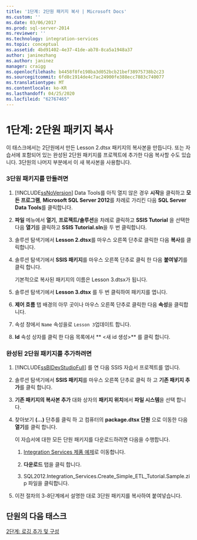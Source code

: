 ```yaml
---
title: '1단계: 2단원 패키지 복사 | Microsoft Docs'
ms.custom: ''
ms.date: 03/06/2017
ms.prod: sql-server-2014
ms.reviewer: ''
ms.technology: integration-services
ms.topic: conceptual
ms.assetid: 4bd91402-4e37-41de-ab78-8ca5a1948a37
author: janinezhang
ms.author: janinez
manager: craigg
ms.openlocfilehash: b4458f8fe198ba3d052bcb21bef38975738b2c23
ms.sourcegitcommit: 6fd8c1914de4c7ac24900fe388ecc7883c740077
ms.translationtype: MT
ms.contentlocale: ko-KR
ms.lasthandoff: 04/25/2020
ms.locfileid: "62767465"
---
```

# <a name="step-1-copying-the-lesson-2-package"></a>1단계: 2단원 패키지 복사
  이 태스크에서는 2단원에서 만든 Lesson 2.dtsx 패키지의 복사본을 만듭니다. 또는 자습서에 포함되어 있는 완성된 2단원 패키지를 프로젝트에 추가한 다음 복사할 수도 있습니다. 3단원의 나머지 부분에서 이 새 복사본을 사용합니다.  
  
### <a name="to-create-the-lesson-3-package"></a>3단원 패키지를 만들려면  
  
1.  [!INCLUDE[ssNoVersion](../includes/ssnoversion-md.md)] Data Tools를 아직 열지 않은 경우 **시작**을 클릭하고 **모든 프로그램**, **Microsoft SQL Server 2012**를 차례로 가리킨 다음 **SQL Server Data Tools**를 클릭합니다.  
  
2.  **파일** 메뉴에서 **열기**, **프로젝트/솔루션**을 차례로 클릭하고 **SSIS Tutorial** 을 선택한 다음 **열기**를 클릭하고 **SSIS Tutorial.sln**을 두 번 클릭합니다.  
  
3.  솔루션 탐색기에서 **Lesson 2.dtsx**를 마우스 오른쪽 단추로 클릭한 다음 **복사**를 클릭합니다.  
  
4.  솔루션 탐색기에서 **SSIS 패키지**를 마우스 오른쪽 단추로 클릭 한 다음 **붙여넣기**를 클릭 합니다.  
  
     기본적으로 복사된 패키지의 이름은 Lesson 3.dtsx가 됩니다.  
  
5.  솔루션 탐색기에서 **Lesson 3.dtsx** 를 두 번 클릭하여 패키지를 엽니다.  
  
6.  **제어 흐름** 탭 배경의 아무 곳이나 마우스 오른쪽 단추로 클릭한 다음 **속성**을 클릭합니다.  
  
7.  속성 창에서 `Name` 속성을로 `Lesson 3`업데이트 합니다.  
  
8.  **Id** 속성 상자를 클릭 한 다음 목록에서 ** \<새 id 생성>** 를 클릭 합니다.  
  
### <a name="to-add-the-completed-lesson2-package"></a>완성된 2단원 패키지를 추가하려면  
  
1.  [!INCLUDE[ssBIDevStudioFull](../includes/ssbidevstudiofull-md.md)] 를 연 다음 SSIS 자습서 프로젝트를 엽니다.  
  
2.  솔루션 탐색기에서 **SSIS 패키지**를 마우스 오른쪽 단추로 클릭 하 고 **기존 패키지 추가**를 클릭 합니다.  
  
3.  **기존 패키지의 복사본 추가** 대화 상자의 **패키지 위치**에서 **파일 시스템**을 선택 합니다.  
  
4.  찾아보기 **(...)** 단추를 클릭 하 고 컴퓨터의 **package.dtsx 단원** 으로 이동한 다음 **열기**를 클릭 합니다.  
  
     이 자습서에 대한 모든 단원 패키지를 다운로드하려면 다음을 수행합니다.  
  
    1.  [Integration Services 제품 예제](https://go.microsoft.com/fwlink/?LinkId=275027)로 이동합니다.  
  
    2.  **다운로드** 탭을 클릭 합니다.  
  
    3.  SQL2012.Integration_Services.Create_Simple_ETL_Tutorial.Sample.zip 파일을 클릭합니다.  
  
5.  이전 절차의 3-8단계에서 설명한 대로 3단원 패키지를 복사하여 붙여넣습니다.  
  
## <a name="next-task-in-lesson"></a>단원의 다음 태스크  
 [2단계: 로깅 추가 및 구성](lesson-3-2-adding-and-configuring-logging.md)  
  
  
